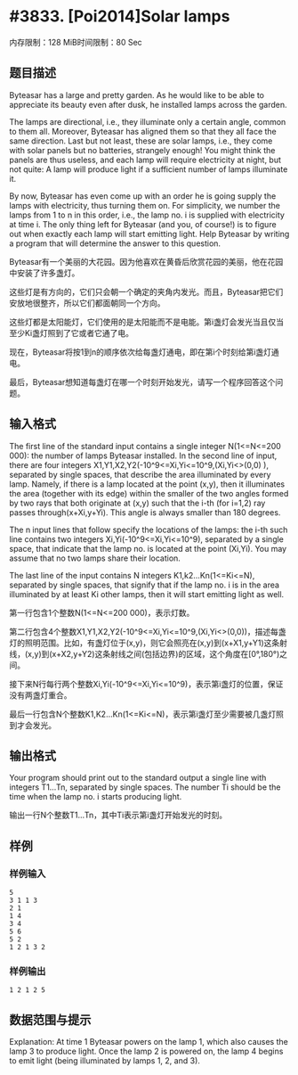 # #3833. [Poi2014]Solar lamps

内存限制：128 MiB时间限制：80 Sec

## 题目描述

Byteasar has a large and pretty garden. As he would like to be able to appreciate its beauty even after dusk, he installed lamps across the garden.

The lamps are directional, i.e., they illuminate only a certain angle, common to them all. Moreover, Byteasar has aligned them so that they all face the same direction. Last but not least, these are solar lamps, i.e., they come with solar panels but no batteries, strangely enough! You might think the panels are thus useless, and each lamp will require electricity at night, but not quite: A lamp will produce light if a sufficient number of lamps illuminate it.

By now, Byteasar has even come up with an order he is going supply the lamps with electricity, thus turning them on. For simplicity, we number the lamps from 1 to n in this order, i.e., the lamp no. i is supplied with electricity at time i. The only thing left for Byteasar (and you, of course!) is to figure out when exactly each lamp will start emitting light. Help Byteasar by writing a program that will determine the answer to this question.

Byteasar有一个美丽的大花园。因为他喜欢在黄昏后欣赏花园的美丽，他在花园中安装了许多盏灯。

这些灯是有方向的，它们只会朝一个确定的夹角内发光。而且，Byteasar把它们安放地很整齐，所以它们都面朝同一个方向。

这些灯都是太阳能灯，它们使用的是太阳能而不是电能。第i盏灯会发光当且仅当至少Ki盏灯照到了它或者它通了电。

现在，Byteasar将按1到n的顺序依次给每盏灯通电，即在第i个时刻给第i盏灯通电。

最后，Byteasar想知道每盏灯在哪一个时刻开始发光，请写一个程序回答这个问题。

## 输入格式

The first line of the standard input contains a single integer N(1<=N<=200 000): the number of lamps Byteasar installed. In the second line of input, there are four integers X1,Y1,X2,Y2(-10^9<=Xi,Yi<=10^9,(Xi,Yi<>(0,0) ), separated by single spaces, that describe the area illuminated by every lamp. Namely, if there is a lamp located at the point (x,y), then it illuminates the area (together with its edge) within the smaller of the two angles formed by two rays that both originate at (x,y) such that the i-th (for i=1,2) ray passes through(x+Xi,y+Yi). This angle is always smaller than 180 degrees.

The n input lines that follow specify the locations of the lamps: the i-th such line contains two integers Xi,Yi(-10^9<=Xi,Yi<=10^9), separated by a single space, that indicate that the lamp no.   is located at the point (Xi,Yi). You may assume that no two lamps share their location.

The last line of the input contains N integers K1,k2&hellip;Kn(1<=Ki<=N), separated by single spaces, that signify that if the lamp no. i is in the area illuminated by at least Ki other lamps, then it will start emitting light as well.

第一行包含1个整数N(1<=N<=200 000)，表示灯数。

第二行包含4个整数X1,Y1,X2,Y2(-10^9<=Xi,Yi<=10^9,(Xi,Yi<>(0,0))，描述每盏灯的照明范围。比如，有盏灯位于(x,y)，则它会照亮在(x,y)到(x+X1,y+Y1)这条射线，(x,y)到(x+X2,y+Y2)这条射线之间(包括边界)的区域，这个角度在[0&deg;,180&deg;)之间。

接下来N行每行两个整数Xi,Yi(-10^9<=Xi,Yi<=10^9)，表示第i盏灯的位置，保证没有两盏灯重合。

最后一行包含N个整数K1,K2&hellip;Kn(1<=Ki<=N)，表示第i盏灯至少需要被几盏灯照到才会发光。

## 输出格式

Your program should print out to the standard output a single line with   integers T1&hellip;Tn, separated by single spaces. The number Ti should be the time when the lamp no. i starts producing light.

输出一行N个整数T1...Tn，其中Ti表示第i盏灯开始发光的时刻。

## 样例

### 样例输入

    
    5
    3 1 1 3
    2 1
    1 4
    3 4
    5 6
    5 2
    1 2 1 3 2
    

### 样例输出

    
    1 2 1 2 5
    

## 数据范围与提示

Explanation: At time 1 Byteasar powers on the lamp 1, which also causes the lamp 3 to produce light. Once the lamp 2 is powered on, the lamp 4 begins to emit light (being illuminated by lamps 1, 2, and 3).
